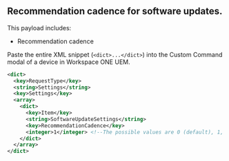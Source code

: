 ## Recommendation cadence for software updates. ##

This payload includes:
* Recommendation cadence


Paste the entire XML snippet (`<dict>...</dict>`) into the Custom Command modal of a device in Workspace ONE UEM.

```xml
<dict>
  <key>RequestType</key>
  <string>Settings</string>
  <key>Settings</key>
  <array>
    <dict>
      <key>Item</key>
      <string>SoftwareUpdateSettings</string>
      <key>RecommendationCadence</key>
      <integer>1</integer> <!--The possible values are 0 (default), 1, and 2.-->
    </dict>
  </array>
</dict>
```
